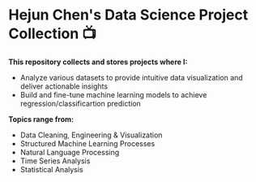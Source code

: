 # Hejun Chen's Data Science Project Collection 📺
**This repository collects and stores projects where I:**

* Analyze various datasets to provide intuitive data visualization and deliver actionable insights 
* Build and fine-tune machine learning models to achieve regression/classificartion prediction

**Topics range from:**
* Data Cleaning, Engineering & Visualization
* Structured Machine Learning Processes
* Natural Language Processing
* Time Series Analysis
* Statistical Analysis
